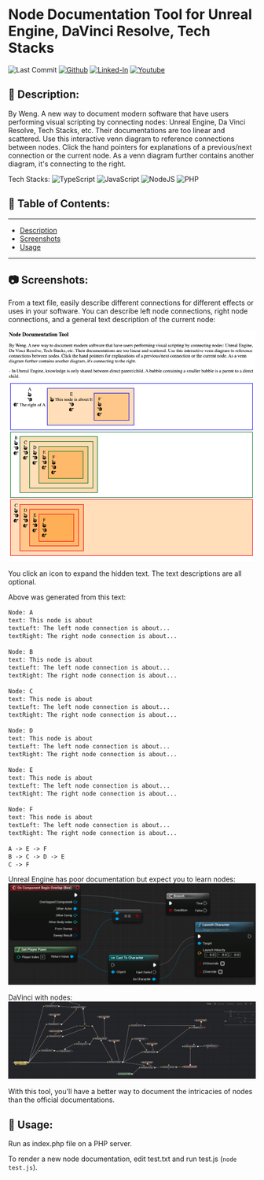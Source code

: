 # Node Documentation Tool for Unreal Engine, DaVinci Resolve, Tech Stacks

![Last Commit](https://img.shields.io/github/last-commit/Siphon880gh/node-documentation/main)
<a target="_blank" href="https://github.com/Siphon880gh" rel="nofollow"><img src="https://img.shields.io/badge/GitHub--blue?style=social&logo=GitHub" alt="Github" data-canonical-src="https://img.shields.io/badge/GitHub--blue?style=social&logo=GitHub" style="max-width:8.5ch;"></a>
<a target="_blank" href="https://www.linkedin.com/in/weng-fung/" rel="nofollow"><img src="https://img.shields.io/badge/LinkedIn-blue?style=flat&logo=linkedin&labelColor=blue" alt="Linked-In" data-canonical-src="https://img.shields.io/badge/LinkedIn-blue?style=flat&amp;logo=linkedin&amp;labelColor=blue" style="max-width:10ch;"></a>
<a target="_blank" href="https://www.youtube.com/@WayneTeachesCode/" rel="nofollow"><img src="https://img.shields.io/badge/Youtube-red?style=flat&logo=youtube&labelColor=red" alt="Youtube" data-canonical-src="https://img.shields.io/badge/Youtube-red?style=flat&amp;logo=youtube&amp;labelColor=red" style="max-width:10ch;"></a>

## :page_facing_up: Description:
By Weng. A new way to document modern software that have users performing visual scripting by connecting nodes: Unreal Engine, Da Vinci Resolve, Tech Stacks, etc. Their documentations are too linear and scattered. Use this interactive venn diagram to reference connections between nodes. Click the hand pointers for explanations of a previous/next connection or the current node. As a venn diagram further contains another diagram, it's connecting to the right.

Tech Stacks:
![TypeScript](https://img.shields.io/badge/typescript-%23007ACC.svg?style=for-the-badge&logo=typescript&logoColor=white)
![JavaScript](https://img.shields.io/badge/javascript-%23323330.svg?style=for-the-badge&logo=javascript&logoColor=%23F7DF1E)
![NodeJS](https://img.shields.io/badge/node.js-6DA55F?style=for-the-badge&logo=node.js&logoColor=white)
![PHP](https://img.shields.io/badge/php-%23777BB4.svg?style=for-the-badge&logo=php&logoColor=white)

## :open_file_folder: Table of Contents:
---
- [Description](#page_facing_up-description)
- [Screenshots](#camera-screenshots)
- [Usage](#runner-usage)
---

## :camera: Screenshots:
From a text file, easily describe different connections for different effects or uses in your software. You can describe left node connections, right node connections, and a general text description of the current node:

![image](docs/app.png)

You click an icon to expand the hidden text. The text descriptions are all optional.

Above was generated from this text:
```
Node: A
text: This node is about
textLeft: The left node connection is about...
textRight: The right node connection is about...

Node: B
text: This node is about
textLeft: The left node connection is about...
textRight: The right node connection is about...

Node: C
text: This node is about
textLeft: The left node connection is about...
textRight: The right node connection is about...

Node: D
text: This node is about
textLeft: The left node connection is about...
textRight: The right node connection is about...

Node: E
text: This node is about
textLeft: The left node connection is about...
textRight: The right node connection is about...

Node: F
text: This node is about
textLeft: The left node connection is about...
textRight: The right node connection is about...

A -> E -> F
B -> C -> D -> E
C -> F
```

Unreal Engine has poor documentation but expect you to learn nodes:
![image](docs/unreal.png)

DaVinci with nodes:
![image](docs/davinci.png)

With this tool, you'll have a better way to document the intricacies of nodes than the official documentations.

## :runner: Usage:
Run as index.php file on a PHP server. 

To render a new node documentation, edit test.txt and run test.js (`node test.js`).
